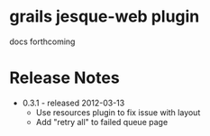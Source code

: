 grails jesque-web plugin
========================

docs forthcoming

Release Notes
=============

* 0.3.1 - released 2012-03-13
    * Use resources plugin to fix issue with layout
    * Add "retry all" to failed queue page

